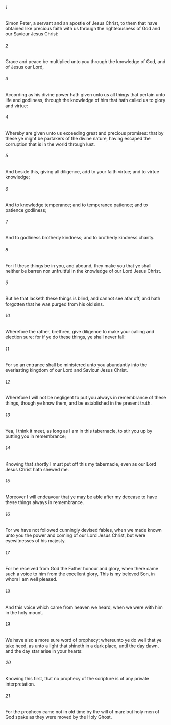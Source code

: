 ###### 1
Simon Peter, a servant and an apostle of Jesus Christ, to them that have obtained like precious faith with us through the righteousness of God and our Saviour Jesus Christ:

###### 2
Grace and peace be multiplied unto you through the knowledge of God, and of Jesus our Lord,

###### 3
According as his divine power hath given unto us all things that pertain unto life and godliness, through the knowledge of him that hath called us to glory and virtue:

###### 4
Whereby are given unto us exceeding great and precious promises: that by these ye might be partakers of the divine nature, having escaped the corruption that is in the world through lust.

###### 5
And beside this, giving all diligence, add to your faith virtue; and to virtue knowledge;

###### 6
And to knowledge temperance; and to temperance patience; and to patience godliness;

###### 7
And to godliness brotherly kindness; and to brotherly kindness charity.

###### 8
For if these things be in you, and abound, they make you that ye shall neither be barren nor unfruitful in the knowledge of our Lord Jesus Christ.

###### 9
But he that lacketh these things is blind, and cannot see afar off, and hath forgotten that he was purged from his old sins.

###### 10
Wherefore the rather, brethren, give diligence to make your calling and election sure: for if ye do these things, ye shall never fall:

###### 11
For so an entrance shall be ministered unto you abundantly into the everlasting kingdom of our Lord and Saviour Jesus Christ.

###### 12
Wherefore I will not be negligent to put you always in remembrance of these things, though ye know them, and be established in the present truth.

###### 13
Yea, I think it meet, as long as I am in this tabernacle, to stir you up by putting you in remembrance;

###### 14
Knowing that shortly I must put off this my tabernacle, even as our Lord Jesus Christ hath shewed me.

###### 15
Moreover I will endeavour that ye may be able after my decease to have these things always in remembrance.

###### 16
For we have not followed cunningly devised fables, when we made known unto you the power and coming of our Lord Jesus Christ, but were eyewitnesses of his majesty.

###### 17
For he received from God the Father honour and glory, when there came such a voice to him from the excellent glory, This is my beloved Son, in whom I am well pleased.

###### 18
And this voice which came from heaven we heard, when we were with him in the holy mount.

###### 19
We have also a more sure word of prophecy; whereunto ye do well that ye take heed, as unto a light that shineth in a dark place, until the day dawn, and the day star arise in your hearts:

###### 20
Knowing this first, that no prophecy of the scripture is of any private interpretation.

###### 21
For the prophecy came not in old time by the will of man: but holy men of God spake as they were moved by the Holy Ghost.

